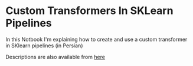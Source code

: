 # Custom Transformers In SKLearn Pipelines


In this Notbook I'm explaining how to create and use a custom transformer in SKlearn pipelines (in Persian)

Descriptions are also available from [here]()